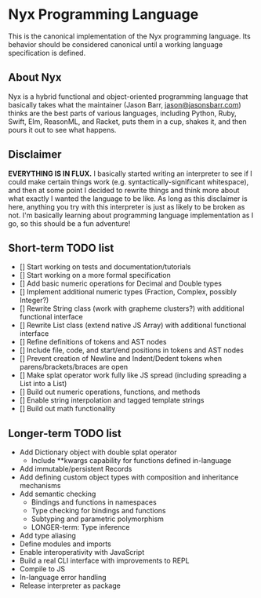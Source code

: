 # Nyx Programming Language

This is the canonical implementation of the Nyx programming language. Its behavior should be considered canonical until a working language specification is defined.

## About Nyx

Nyx is a hybrid functional and object-oriented programming language that basically takes what the maintainer (Jason Barr, jason@jasonsbarr.com) thinks are the best parts of various languages, including Python, Ruby, Swift, Elm, ReasonML, and Racket, puts them in a cup, shakes it, and then pours it out to see what happens.

## Disclaimer

**EVERYTHING IS IN FLUX.** I basically started writing an interpreter to see if I could make certain things work (e.g. syntactically-significant whitespace), and then at some point I decided to rewrite things and think more about what exactly I wanted the language to be like. As long as this disclaimer is here, anything you try with this interpreter is just as likely to be broken as not. I'm basically learning about programming language implementation as I go, so this should be a fun adventure!

## Short-term TODO list
- [] Start working on tests and documentation/tutorials
- [] Start working on a more formal specification
- [] Add basic numeric operations for Decimal and Double types
- [] Implement additional numeric types (Fraction, Complex, possibly Integer?)
- [] Rewrite String class (work with grapheme clusters?) with additional functional interface
- [] Rewrite List class (extend native JS Array) with additional functional interface
- [] Refine definitions of tokens and AST nodes
- [] Include file, code, and start/end positions in tokens and AST nodes
- [] Prevent creation of Newline and Indent/Dedent tokens when parens/brackets/braces are open
- [] Make splat operator work fully like JS spread (including spreading a List into a List)
- [] Build out numeric operations, functions, and methods
- [] Enable string interpolation and tagged template strings
- [] Build out math functionality

## Longer-term TODO list
- Add Dictionary object with double splat operator
  - Include **kwargs capability for functions defined in-language
- Add immutable/persistent Records
- Add defining custom object types with composition and inheritance mechanisms
- Add semantic checking
  - Bindings and functions in namespaces
  - Type checking for bindings and functions
  - Subtyping and parametric polymorphism
  - LONGER-term: Type inference
- Add type aliasing
- Define modules and imports
- Enable interoperativity with JavaScript
- Build a real CLI interface with improvements to REPL
- Compile to JS
- In-language error handling
- Release interpreter as package
